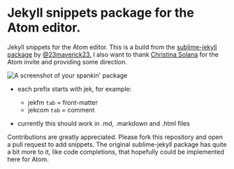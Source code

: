 # Jekyll snippets package for the Atom editor.

Jekyll snippets for the Atom editor. This is a build from the [sublime-jekyll package](https://github.com/23maverick23/sublime-jekyll)
by [@23maverick23.](https://github.com/23maverick23) I also want to thank [Christina Solana](https://github.com/CristinaSolana) for the Atom invite and
providing some direction.

![A screenshot of your spankin' package](http://jekyllrb.com/img/logo-2x.png)

- each prefix starts with jek, for example:
  - jekfm `tab` = front-matter
  - jekcom  `tab` = comment


- currently this should work in .md, .markdown and .html files

Contributions are greatly appreciated. Please fork this repository and open a
pull request to add snippets. The original sublime-jekyll package has quite a bit more
to it, like code completions, that hopefully could be implemented here for Atom.  
